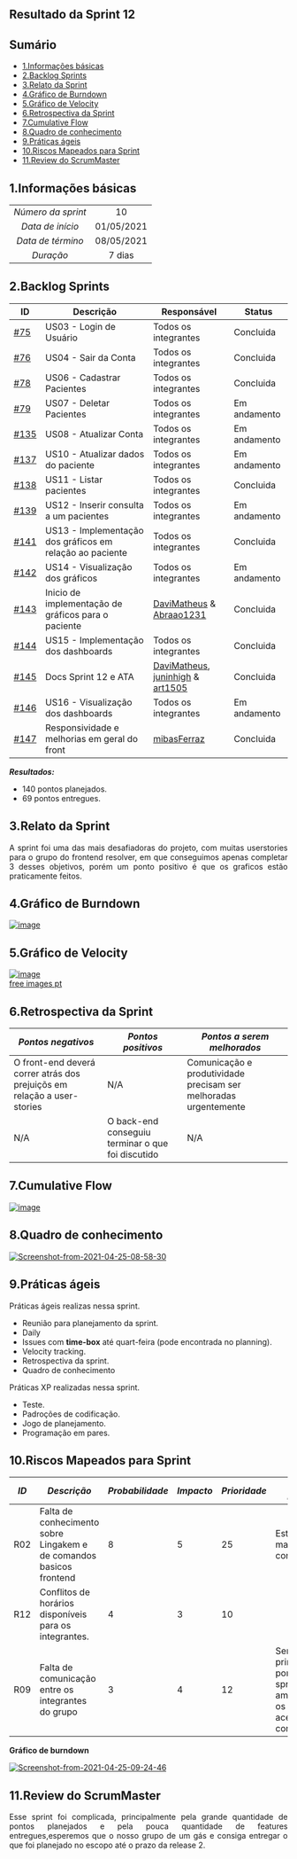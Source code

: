 ## Resultado da Sprint 12

## Sumário


- [1.Informações básicas](#1informações-básicas)
- [2.Backlog Sprints](#2backlog-sprints)
- [3.Relato da Sprint](#3relato-da-sprint)
- [4.Gráfico de Burndown](#4gráfico-de-burndown)
- [5.Gráfico de Velocity](#5gráfico-de-velocity)
- [6.Retrospectiva da Sprint](#6retrospectiva-da-sprint)
- [7.Cumulative Flow](#7cumulative-flow)
- [8.Quadro de conhecimento](#8quadro-de-conhecimento)
- [9.Práticas ágeis](#9práticas-ágeis)
- [10.Riscos Mapeados para Sprint](#10riscos-mapeados-para-sprint)
- [11.Review do ScrumMaster](#11review-do-scrummaster)


## 1.Informações básicas

| | |
|:--:|:--:|
|*Número da sprint*|10|
|*Data de início*|01/05/2021|
|*Data de término*|08/05/2021| 
|*Duração*|7 dias|

## 2.Backlog Sprints

|ID | Descrição | Responsável| Status |
|--------------|----------------|--------------|-----------|
|[#75](https://github.com/fga-eps-mds/2020.2-CheeryUP/issues/75) | US03 - Login de Usuário | Todos os integrantes | Concluida | 
|[#76](https://github.com/fga-eps-mds/2020.2-CheeryUP/issues/77) | US04 - Sair da Conta | Todos os integrantes | Concluida | 
|[#78](https://github.com/fga-eps-mds/2020.2-CheeryUP/issues/78) | US06 - Cadastrar Pacientes | Todos os integrantes | Concluida |
|[#79](https://github.com/fga-eps-mds/2020.2-CheeryUP/issues/79) | US07 - Deletar Pacientes | Todos os integrantes | Em andamento |
|[#135](https://github.com/fga-eps-mds/2020.2-CheeryUP/issues/135) | US08 - Atualizar Conta | Todos os integrantes | Em andamento  |
|[#137](https://github.com/fga-eps-mds/2020.2-CheeryUP/issues/137) | US10 - Atualizar dados do paciente | Todos os integrantes | Em andamento  |
|[#138](https://github.com/fga-eps-mds/2020.2-CheeryUP/issues/138) | US11 - Listar pacientes | Todos os integrantes | Concluida |
|[#139](https://github.com/fga-eps-mds/2020.2-CheeryUP/issues/139) | US12 - Inserir consulta a um pacientes | Todos os integrantes | Em andamento |
|[#141](https://github.com/fga-eps-mds/2020.2-CheeryUP/issues/141) | US13 - Implementação dos gráficos em relação ao paciente | Todos os integrantes | Concluida |
|[#142](https://github.com/fga-eps-mds/2020.2-CheeryUP/issues/142) | US14 - Visualização dos gráficos | Todos os integrantes | Em andamento  |
|[#143](https://github.com/fga-eps-mds/2020.2-CheeryUP/issues/143) | Inicio de implementação de gráficos para o paciente |[DaviMatheus](https://github.com/DaviMatheus) & [Abraao1231](https://github.com/Abraao1231) | Concluida |
|[#144](https://github.com/fga-eps-mds/2020.2-CheeryUP/issues/144) | US15 - Implementação dos dashboards | Todos os integrantes | Concluida |
|[#145](https://github.com/fga-eps-mds/2020.2-CheeryUP/issues/145) | Docs Sprint 12 e ATA | [DaviMatheus](https://github.com/DaviMatheus), [juninhigh](https://github.com/juninhigh) & [art1505](https://github.com/art1505) | Concluida |
|[#146](https://github.com/fga-eps-mds/2020.2-CheeryUP/issues/146) | US16 - Visualização dos dashboards | Todos os integrantes | Em andamento  |
|[#147](https://github.com/fga-eps-mds/2020.2-CheeryUP/issues/147) | Responsividade e melhorias em geral do front | [mibasFerraz](https://github.com/mibasFerraz) | Concluida | 
 


***Resultados:***
* 140 pontos planejados.
* 69 pontos entregues.


## 3.Relato da Sprint 
    
<div style="text-align: justify"> 
   A sprint foi uma das mais desafiadoras do projeto, com muitas userstories para o grupo do frontend resolver, em que conseguimos apenas completar 3 desses objetivos, porém um ponto positivo é que os graficos estão praticamente feitos.
</div>

## 4.Gráfico de Burndown
<div style="text-align: justify">
   <a href="https://ibb.co/MZyHmq9"><img src="https://i.ibb.co/ckK9jzx/image.png" alt="image" border="0"></a>

## 5.Gráfico de Velocity
<a href="https://ibb.co/tQpfDhR"><img src="https://i.ibb.co/2W32d6J/image.png" alt="image" border="0"></a><br /><a target='_blank' href='https://pt-br.imgbb.com/'>free images pt</a><br />

## 6.Retrospectiva da Sprint
|***Pontos negativos*** | ***Pontos positivos*** | ***Pontos a serem melhorados***| 
|--------------|----------------|--------------|
| O front-end deverá correr atrás dos prejuiçõs em relação a user-stories | N/A  | Comunicação e produtividade precisam ser melhoradas urgentemente |
| N/A | O back-end conseguiu terminar o que foi discutido| N/A | 

## 7.Cumulative Flow
<a href="https://ibb.co/TbJTfG6"><img src="https://i.ibb.co/qWhnS8K/image.png" alt="image" border="0"></a>

## 8.Quadro de conhecimento
<a href="https://ibb.co/bz32F9S"><img src="https://i.ibb.co/MMhGf0Y/Screenshot-from-2021-04-25-08-58-30.png" alt="Screenshot-from-2021-04-25-08-58-30" border="0"></a>

## 9.Práticas ágeis


Práticas ágeis realizas nessa sprint.

- Reunião para planejamento da sprint.  
- Daily
- Issues com **time-box** até quart-feira (pode encontrada no planning).
- Velocity tracking.
- Retrospectiva da sprint.
- Quadro de conhecimento


Práticas XP realizadas nessa sprint.
- Teste.
- Padroções de codificação.
- Jogo de planejamento.
- Programação em pares.


## 10.Riscos Mapeados para Sprint 
|***ID*** | ***Descrição*** |***Probabilidade***| ***Impacto***|***Prioridade***| ***Ação Preventiva***| 
|--------------|----------------|--------------|-----------|------------|---------------|
|R02  | Falta de conhecimento sobre Lingakem e de comandos basicos frontend | 8 |  5 | 25 | Estudo e madrugar ate conseguir |
|R12 | Conflitos de horários disponíveis para os integrantes. | 4 | 3 | 10 |
|R09 | Falta de comunicação entre os integrantes do grupo | 3 | 4 | 12 | Sempre deixar principais pontos das sprints em ambientes que os integrantes acessam constantemente.|


**Gráfico de burndown**
<div style="text-align: justify">
<a href="https://ibb.co/GvfLqHg"><img src="https://i.ibb.co/99mL7ZR/Screenshot-from-2021-04-25-09-24-46.jpg" alt="Screenshot-from-2021-04-25-09-24-46" border="0"></a>
</div>

## 11.Review do ScrumMaster
<div style="text-align: justify">
 Esse sprint foi complicada, principalmente pela grande quantidade de pontos planejados e pela pouca quantidade de features entregues,esperemos que o nosso grupo de um gás e consiga entregar o que foi planejado no escopo até o prazo da release 2.
</div>